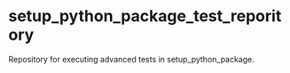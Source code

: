 # setup_python_package_test_reporitory
Repository for executing advanced tests in setup_python_package.

